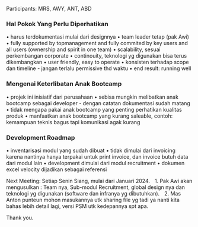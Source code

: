 Participants: MRS, AWY, ANT, ABD

### Hal Pokok Yang Perlu Diperhatikan
•⁠  ⁠harus terdokumentasi mulai dari designnya
•⁠  ⁠team leader tetap (pak Awi)
•⁠  ⁠fully supported by topmanagement and fully commited by key users and all users (ownership and spirit in one team)
•⁠  ⁠scalability, sesuai perkembangan corporate
•⁠  ⁠continouity, teknologi yg digunakan bisa terus dikembangkan 
•⁠  ⁠user friendly, easy to operate
•⁠  ⁠konsisten terhadap scope dan timeline
	- jangan terlalu permissive thd waktu
•⁠  ⁠end result: running well

### Mengenai Keterlibatan Anak Bootcamp
•⁠  ⁠projek ini inisiatif dari perusahaan
•⁠  ⁠sebisa mungkin melibatkan anak bootcamp sebagai developer
	- dengan catatan dokumentasi sudah matang
•⁠  ⁠tidak mengapa pakai anak bootcamp yang penting perhatikan kualitas produk
•⁠  ⁠manfaatkan anak bootcamp yang kurang saleable, contoh: kemampuan teknis bagus tapi komunikasi agak kurang

### Development Roadmap
•⁠  ⁠inventarisasi modul yang sudah dibuat
•⁠  ⁠tidak dimulai dari invoicing karena nantinya hanya terpakai untuk print invoice, dan invoice butuh data dari modul lain
•⁠  ⁠development dimulai dari modul recruitment
•⁠  ⁠dokumen excel velocity dijadikan sebagai referensi

Next Meeting:
Setiap Senin Siang, mulai dari Januari 2024.
 1.⁠ ⁠Pak Awi akan mengusulkan :
Team nya, Sub-modul Recruitment, global design nya dan teknologi yg digunakan (software dan infranya yg dibutuhkan).
 2.⁠ ⁠Mas Anton punteun mohon masukannya utk sharing file yg tadi ya  nanti kita bahas lebih detail lagi, versi PSM utk kedepannya spt apa.

Thank you.